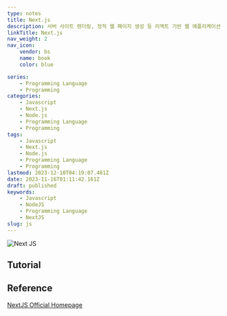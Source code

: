 ```yaml
---
type: notes
title: Next.js
description: 서버 사이트 렌더링, 정적 웹 페이지 생성 등 리액트 기반 웹 애플리케이션 기능들을 가능케 하는 Node.js 위에서 빌드된 오픈 소스 웹 개발 프레임워크
linkTitle: Next.js
nav_weight: 2
nav_icon:
    vendor: bs
    name: book
    color: blue

series:
    - Programming Language
    - Programming
categories:
    - Javascript
    - Next.js
    - Node.js
    - Programming Language
    - Programming
tags:
    - Javascript
    - Next.js
    - Node.js
    - Programming Language
    - Programming
lastmod: 2023-12-10T04:19:07.481Z
date: 2023-11-16T01:11:42.161Z
draft: published
keywords:
    - Javascript
    - NodeJS
    - Programming Language
    - NextJS
slug: js
---
```


![Next JS](/content/programming/next-js.png#center "https://velog.io/@bang04/NextJS-%ED%95%B5%EC%8B%AC%EA%B8%B0%EB%8A%A5-3%EA%B0%80%EC%A7%80-%EC%A0%95%EB%A6%AC")

## Tutorial

## Reference

[NextJS Official Homepage](https://nextjs.org/)
